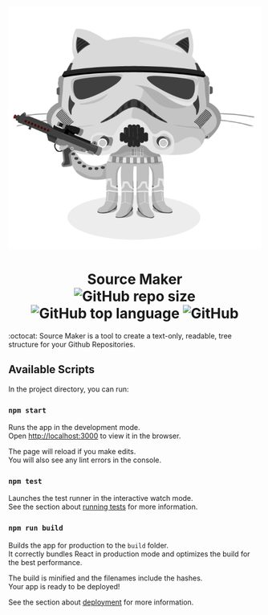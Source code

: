 <p align="center">
  <a href="https://github.com/ABSphreak/source-maker">
    <img alt="Source Maker Logo" src="/src/images/source-maker.png"/>
  </a>
</p>
<h1 align="center">
  Source Maker<br>
  <img alt="GitHub repo size" src="https://img.shields.io/github/repo-size/ABSphreak/source-maker?color=blueviolet&style=flat-square">
  <img alt="GitHub top language" src="https://img.shields.io/github/languages/top/ABSphreak/source-maker?color=ff0054&style=flat-square">
  <img alt="GitHub" src="https://img.shields.io/github/license/ABSphreak/source-maker?color=55a630&style=flat-square">
</h1>

:octocat: Source Maker is a tool to create a text-only, readable, tree structure for your Github Repositories.

## Available Scripts

In the project directory, you can run:

### `npm start`

Runs the app in the development mode.<br />
Open [http://localhost:3000](http://localhost:3000) to view it in the browser.

The page will reload if you make edits.<br />
You will also see any lint errors in the console.

### `npm test`

Launches the test runner in the interactive watch mode.<br />
See the section about [running tests](https://facebook.github.io/create-react-app/docs/running-tests) for more information.

### `npm run build`

Builds the app for production to the `build` folder.<br />
It correctly bundles React in production mode and optimizes the build for the best performance.

The build is minified and the filenames include the hashes.<br />
Your app is ready to be deployed!

See the section about [deployment](https://facebook.github.io/create-react-app/docs/deployment) for more information.

